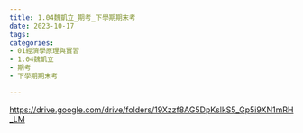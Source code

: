 ```yaml
---
title: 1.04魏凱立_期考_下學期期末考
date: 2023-10-17
tags: 
categories:
- 01經濟學原理與實習
- 1.04魏凱立
- 期考
- 下學期期末考

---
```

https://drive.google.com/drive/folders/19Xzzf8AG5DpKslkS5_Gp5i9XN1mRH_LM
